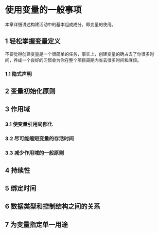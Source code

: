# 使用变量的一般事项

本章详细讲述构建活动中的基本组成成分，即变量的使用。

## 1 轻松掌握变量定义

不要觉得创建变量是一个很简单的任务，事实上，创建变量的确占去了你很多时间，养成一个良好的习惯会为你在整个项目周期内省去很多时间和麻烦。

### 1.1 隐式声明

## 2 变量初始化原则

## 3 作用域

### 3.1 使变量引用局部化

### 3.2 尽可能缩短变量的存活时间

### 3.3 减少作用域的一般原则

## 4 持续性

## 5 绑定时间

## 6 数据类型和控制结构之间的关系

## 7 为变量指定单一用途



